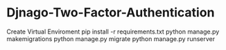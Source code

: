 # Djnago-Two-Factor-Authentication

Create Virtual Enviroment
pip install -r requirements.txt
python manage.py makemigrations
python manage.py migrate
python manage.py runserver
